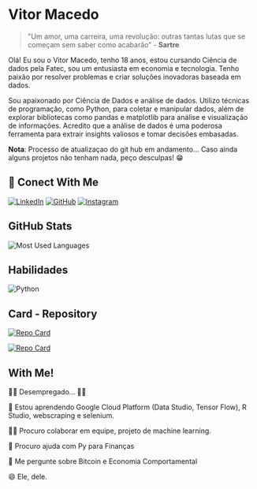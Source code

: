 #  Vitor Macedo

> "Um amor, uma carreira, uma revolução: outras tantas lutas que se começam sem saber como acabarão” - **Sartre**

>

Olá! Eu sou o Vitor Macedo, tenho 18 anos, estou cursando Ciência de dados pela Fatec, sou um entusiasta em economia e tecnologia. Tenho paixão por resolver problemas e criar soluções inovadoras baseada em dados. 

Sou apaixonado por Ciência de Dados e análise de dados. Utilizo técnicas de programação, como Python, para coletar e manipular dados, além de explorar bibliotecas como pandas e matplotlib para análise e visualização de informações. Acredito que a análise de dados é uma poderosa ferramenta para extrair insights valiosos e tomar decisões embasadas.

**Nota**: Processo de atualizaçao do git hub em andamento... Caso ainda alguns projetos não tenham nada, peço desculpas!  😁

## 🔗 Conect With Me
[![LinkedIn](https://img.shields.io/badge/LinkedIn-000?style=for-the-badge&logo=linkedin&logoColor=0E76A8)](https://www.linkedin.com/in/vitormedeiroos/)
[![GitHub](https://img.shields.io/badge/GitHub-000?style=for-the-badge&logo=github&logoColor=30A3DC)](https://github.com/VituMacedoo)
[![Instagram](https://img.shields.io/badge/Instagram-000?style=for-the-badge&logo=instagram)](https://https://www.instagram.com/vitumaceddo/)

## GitHub Stats



![Most Used Languages](https://github-readme-stats-git-masterrstaa-rickstaa.vercel.app/api/top-langs/?username=vitormedeiroos&layout=compact&bg_color=000&border_color=30A3DC&title_color=E94D5F&text_color=FFF)

## Habilidades
![Python](https://img.shields.io/badge/Python-000?style=for-the-badge&logo=python)


## Card - Repository


[![Repo Card](https://github-readme-stats.vercel.app/api/pin/?username=vitormedeiroos&repo=Python_mercado_financeiro&bg_color=000&border_color=30A3DC&show_icons=true&icon_color=30A3DC&title_color=E94D5F&text_color=FFF)](https://github.com/vitormedeiroos/Python_mercado_financeiro)

[![Repo Card](https://github-readme-stats.vercel.app/api/pin/?username=vitormedeiroos&repo=machine_learning_courses&bg_color=000&border_color=30A3DC&show_icons=true&icon_color=30A3DC&title_color=E94D5F&text_color=FFF)](https://github.com/vitormedeiroos/machine_learning_courses)


## With Me!
👩‍💻 Desempregado... 🤷‍♂️

🧠 Estou aprendendo Google Cloud Platform (Data Studio, Tensor Flow), R Studio, webscraping e selenium.

👯‍♀️ Procuro colaborar em equipe, projeto de machine learning.

🤔 Procuro ajuda com Py para Finanças

💬 Me pergunte sobre Bitcoin e Economia Comportamental 

😄 Ele, dele.

